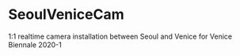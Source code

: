 # SeoulVeniceCam
 1:1 realtime camera installation between Seoul and Venice for Venice Biennale 2020-1  
